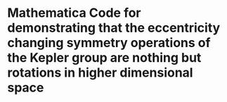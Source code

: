 # Mathematica Code for demonstrating that the eccentricity changing symmetry operations of the Kepler group are nothing but rotations in higher dimensional space

